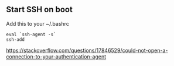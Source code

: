 ## Start SSH on boot

Add this to your ~/.bashrc

```
eval `ssh-agent -s`
ssh-add
```

https://stackoverflow.com/questions/17846529/could-not-open-a-connection-to-your-authentication-agent
